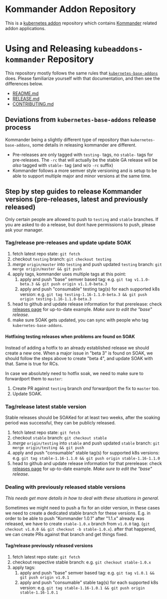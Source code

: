 # Kommander Addon Repository

This is a [kubernetes addon](https://github.com/mesosphere/kubeaddons) repository which contains [Kommander](https://github.com/mesosphere/kommander) related addon applications.

# Using and Releasing `kubeaddons-kommander` Repository

This repository mostly follows the same rules that [`kubernetes-base-addons`](https://github.com/mesosphere/kubernetes-base-addons) does. Please familiarize yourself with that documentation, and then see the differences below.

- [README.md](https://github.com/mesosphere/kubernetes-base-addons/blob/master/README.md)
- [RELEASE.md](https://github.com/mesosphere/kubernetes-base-addons/blob/master/RELEASE.md)
- [CONTRIBUTING.md](https://github.com/mesosphere/kubernetes-base-addons/blob/master/CONTRIBUTING.md)

## Deviations from `kubernetes-base-addons` release process

Kommander being a slightly different type of repository than `kubernetes-base-addons`, some details in releasing kommander are different.

- Pre-releases are only tagged with `testing-` tags, no `stable-` tags for pre-releases. The `-rc` that will actually be the stable GA release will be _also_ tagged with `stable-` tag (and w/o `-rc` suffix)
- Kommander follows a more semver style versioning and is setup to be able to support multiple major and minor versions at the same time.

## Step by step guides to release Kommander versions (pre-releases, latest and previously released)

Only certain people are allowed to push to `testing` and `stable` branches. If you are asked to do a release, but dont have permissions to push, please ask your manager.

### Tag/release pre-releases and update update SOAK

1. fetch latest repo state: `git fetch`
1. checkout `testing` branch: `git checkout testing`
1. _merge_ `origin/master` into `testing` and push updated `testing` branch: `git merge origin/master && git push`
1. apply tags, kommander uses multiple tags at this point:
   1. apply and push "base" semver based tag: e.g. `git tag v1.1.0-beta.3 && git push origin v1.1.0-beta.3`
   1. apply and push "consumable" testing tag(s) for each supported k8s version: e.g. `git tag testing-1.16-1.1.0-beta.3 && git push origin testing-1.16-1.1.0-beta.3`
1. head to github and update release information for that prerelease: check [releases page](https://github.com/mesosphere/kubeaddons-kommander/releases) for up-to-date example. _Make sure to edit the "base" release_.
1. make sure SOAK gets updated, you can sync with people who tag `kubernetes-base-addons`.

#### Hotfixing testing releases when problems are found on SOAK

Instead of adding a hotfix to an already established release we should create a new one.
When a major issue in "beta 3" is found on SOAK, we should follow the steps above to create "beta 4", and update SOAK with that. Same is true for RCs.

In case we absolutely need to hotfix soak, we need to make sure to forwardport them to `master`:

1. Create PR against `testing` branch _and_ forwardport the fix to `master` too.
1. Update SOAK.

### Tag/release latest stable version

Stable releases should be SOAKed for at least two weeks, after the soaking period was successful, they can be publicly released.

1. fetch latest repo state: `git fetch`
1. checkout `stable` branch: `git checkout stable`
1. _merge_ `origin/testing` into `stable` and push updated `stable` branch: `git merge origin/testing && git push`
1. apply and push "consumable" stable tag(s) for supported k8s versions: e.g. `git tag stable-1.16-1.1.0 && git push origin stable-1.16-1.1.0`
1. head to github and update release information for that prerelease: check [releases page](https://github.com/mesosphere/kubeaddons-kommander/releases) for up-to-date example. _Make sure to edit the "base" release_.

### Dealing with previously released stable versions

_This needs get more details in how to deal with these situations in general._

Sometimes we might need to push a fix for an older version, in these cases we need to create a dedicated stable branch for these versions. E.g. in order to be able to push "Kommander 1.0.1" after "1.1.x" already was released, we have to create `stable-1.0.x` branch from `v1.0.0` tag. (`git checkout v1.0.0 && git checkout -b stable-1.0.x`). after that happened, we can create PRs against that branch and get things fixed.

#### Tag/release previously released versions

1. fetch latest repo state: `git fetch`
1. checkout respective stable branch: e.g. `git checkout stable-1.0.x`
1. apply tags:
   1. apply and push "base" semver based tag: e.g. `git tag v1.0.1 && git push origin v1.0.1`
   1. apply and push "consumable" stable tag(s) for each supported k8s version: e.g. `git tag stable-1.16-1.0.1 && git push origin stable-1.16-1.0.1`
